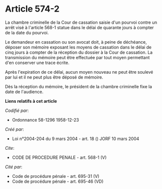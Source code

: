 # Article 574-2

La chambre criminelle de la Cour de cassation saisie d'un pourvoi contre un arrêt visé à l'article 568-1 statue dans le délai
de quarante jours à compter de la date du pourvoi.

Le demandeur en cassation ou son avocat doit, à peine de déchéance, déposer son mémoire exposant les moyens de cassation dans
le délai de cinq jours à compter de la réception du dossier à la Cour de cassation. La transmission du mémoire peut être
effectuée par tout moyen permettant d'en conserver une trace écrite.

Après l'expiration de ce délai, aucun moyen nouveau ne peut être soulevé par lui et il ne peut plus être déposé de mémoire.

Dès la réception du mémoire, le président de la chambre criminelle fixe la date de l'audience.

**Liens relatifs à cet article**

_Codifié par_:

  - Ordonnance 58-1296 1958-12-23

_Créé par_:

  - Loi n°2004-204 du 9 mars 2004 - art. 18 () JORF 10 mars 2004

_Cite_:

  - CODE DE PROCEDURE PENALE - art. 568-1 (V)

_Cité par_:

  - Code de procédure pénale - art. 695-31 (V)
  - Code de procédure pénale - art. 695-46 (VD)
